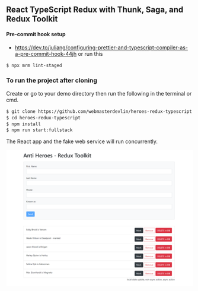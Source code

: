 ## React TypeScript Redux with Thunk, Saga, and Redux Toolkit

#### Pre-commit hook setup

- https://dev.to/juliang/configuring-prettier-and-typescript-compiler-as-a-pre-commit-hook-44jh
  or run this

```sh
$ npx mrm lint-staged
```

### To run the project after cloning

Create or go to your demo directory then run the following in the terminal or cmd.

```sh
$ git clone https://github.com/webmasterdevlin/heroes-redux-typescript.git
$ cd heroes-redux-typescript
$ npm install
$ npm run start:fullstack
```

The React app and the fake web service will run concurrently.

![screenshot](./screenshot.png)
